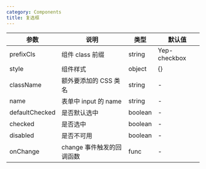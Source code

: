 ```yaml
---
category: Components
title: 复选框
---
```


<DEMO>

| 参数           | 说明                      | 类型    | 默认值       |
| -------------- | ------------------------- | ------- | ------------ |
| prefixCls      | 组件 class 前缀           | string  | Yep-checkbox |
| style          | 组件样式                  | object  | {}           |
| className      | 额外要添加的 CSS 类名     | string  | -            |
| name           | 表单中 input 的 name      | string  | -            |
| defaultChecked | 是否默认选中              | boolean | -            |
| checked        | 是否选中                  | boolean | -            |
| disabled       | 是否不可用                | boolean | -            |
| onChange       | change 事件触发的回调函数 | func    | -            |
